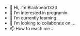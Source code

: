 - 👋 Hi, I’m Blackbear1320
- 👀 I’m interested in programin
- 🌱 I’m currently learning 
- 💞️ I’m looking to collaborate on ...
- 📫 How to reach me ...

<!---
Blackbear1320/Blackbear1320 is a ✨ special ✨ repository because its `README.md` (this file) appears on your GitHub profile.
You can click the Preview link to take a look at your changes.
--->
